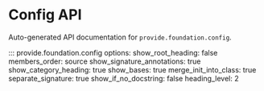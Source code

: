 # Config API

Auto-generated API documentation for `provide.foundation.config`.

::: provide.foundation.config
    options:
      show_root_heading: false
      members_order: source
      show_signature_annotations: true
      show_category_heading: true
      show_bases: true
      merge_init_into_class: true
      separate_signature: true
      show_if_no_docstring: false
      heading_level: 2
